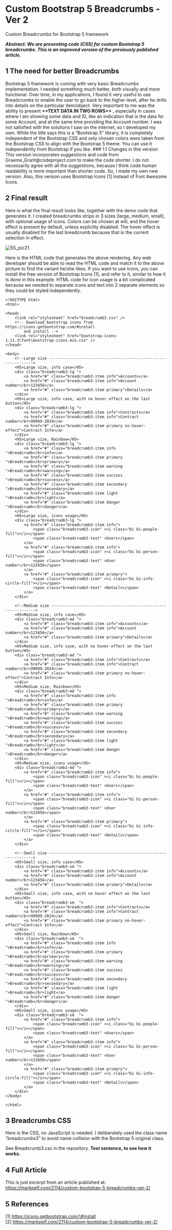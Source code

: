 Custom Bootstrap 5 Breadcrumbs -Ver 2
=====================================

Custom Breadcrumbs for Bootstrap 5 framework

***Abstract: We are presenting code (CSS) for custom Bootstrap 5 breadcrumbs.
This is an improved version of the previously published article.***

1 The need for better Breadcrumbs
---------------------------------

Bootstrap 5 framework is coming with very basic Breadcrumbs implementation. I
needed something much better, both visually and more functional. Over time, in
my applications, I found it very useful to use Breadcrumbs to enable the user to
go back to the higher level, after he drills into details on the particular
item/object. Very important to me was the ability to present **++TEXT DATA IN
TWO ROWS++** , especially in cases where I am showing some data and ID, like an
indication that is the data for some Account, and at the same time providing the
Account number. I was not satisfied with the solutions I saw on the internet, so
I developed my own. While the title says this is a “Bootstrap 5” library, it is
completely independent of the Bootstrap CSS and only chosen colors were taken
from the Bootstrap CSS to align with the Bootstrap 5 theme. You can use it
independently from Bootstrap if you like. \#\#\# 1.1 Changes in this version
This version incorporates suggestions and code from
Graeme_Grant\@codeproject.com to make the code shorter. I do not necessarily
agree with all the suggestions, because I think code human readability is more
important than shorter code. So, I made my own new version. Also, this version
uses Bootstrap Icons [1] instead of Font Awesome Icons.

2 Final result
--------------

Here is what the final result looks like, together with the demo code that
generates it. I created breadcrumbs strips in 3 sizes (large, medium, small),
with optional usage of icons. Colors can be chosen at will, and the hover effect
is present by default, unless explicitly disabled. The hover effect is usually
disabled for the last breadcrumb because that is the current selection in
effect.

![55_pic21](readme/55_pic21.png)

Here is the HTML code that generates the above rendering. Any web developer
should be able to read the HTML code and match it to the above picture to find
the variant he/she likes. If you want to use icons, you can install the free
version of Bootstrap Icons [1], and refer to it, similar to how it is done in
this example. HTML code for icon usage is a bit complicated because we needed to
separate icons and text into 2 separate elements so they could be styled
independently.

~~~~~~~~~~~~~~~~~~~~~~~~~~~~~~~~~~~~~~~~~~~~~~~~~~~~~~~~~~~~~~~~~~~~~~~~~~~~~~~~
<!DOCTYPE html>
<html>

<head>
    <link rel="stylesheet" href="breadcrumb3.css" />
    <!-- Download bootstrap icons from https://icons.getbootstrap.com/#install  
        and install -->
    <link rel="stylesheet" href="bootstrap-icons-1.11.3\font\bootstrap-icons.min.css" />
</head>

<body>
    <!--Large size --------------------------------------------------------------->
    <H5>Large size, info case</H5>
    <div class="breadcrumb3-lg ">
        <a href="#" class="breadcrumb3-item info">Accounts</a>
        <a href="#" class="breadcrumb3-item info">Account number</br>123456</a>
        <a href="#" class="breadcrumb3-item primary">Details</a>
    </div>
    <H5>Large size, info case, with no hover effect on the last button</H5>
    <div class="breadcrumb3-lg ">
        <a href="#" class="breadcrumb3-item info">Contracts</a>
        <a href="#" class="breadcrumb3-item info">Contract number</br>99999-2024</a>
        <a href="#" class="breadcrumb3-item primary no-hover-effect">Contract Info</a>
    </div>
    <H5>Large size, Rainbow</H5>
    <div class="breadcrumb3-lg ">
        <a href="#" class="breadcrumb3-item info ">Breadcrumb</br>info</a>
        <a href="#" class="breadcrumb3-item primary ">Breadcrumb</br>primary</a>
        <a href="#" class="breadcrumb3-item warning ">Breadcrumb</br>warning</a>
        <a href="#" class="breadcrumb3-item success ">Breadcrumb</br>success</a>
        <a href="#" class="breadcrumb3-item secondary ">Breadcrumb</br>secondary</a>
        <a href="#" class="breadcrumb3-item light ">Breadcrumb</br>light</a>
        <a href="#" class="breadcrumb3-item danger ">Breadcrumb</br>danger</a>
    </div>
    <H5>Large size, icons usage</H5>
    <div class="breadcrumb3-lg ">
        <a href="#" class="breadcrumb3-item info">
            <span class="breadcrumb3-icon" ><i class="bi bi-people-fill"></i></span> 
            <span class="breadcrumb3-text" >Users</span>
        </a>
        <a href="#" class="breadcrumb3-item info">
            <span class="breadcrumb3-icon" ><i class="bi bi-person-fill"></i></span>
            <span class="breadcrumb3-text" >User number</br>123456</span>
        </a>
        <a href="#" class="breadcrumb3-item primary"> 
            <span class="breadcrumb3-icon" ><i class="bi bi-info-circle-fill"></i></span>
            <span class="breadcrumb3-text" >Details</span>
        </a>
    </div>

    <!--Medium size --------------------------------------------------------------->
    <H5>Medium size, info case</H5>
    <div class="breadcrumb3-md ">
        <a href="#" class="breadcrumb3-item info">Accounts</a>
        <a href="#" class="breadcrumb3-item info">Account number</br>123456</a>
        <a href="#" class="breadcrumb3-item primary">Details</a>
    </div>
    <H5>Medium size, info case, with no hover effect on the last button</H5>
    <div class="breadcrumb3-md ">
        <a href="#" class="breadcrumb3-item info">Contracts</a>
        <a href="#" class="breadcrumb3-item info">Contract number</br>99999-2024</a>
        <a href="#" class="breadcrumb3-item primary no-hover-effect">Contract Info</a>
    </div>
    <H5>Medium size, Rainbow</H5>
    <div class="breadcrumb3-md ">
        <a href="#" class="breadcrumb3-item info ">Breadcrumb</br>info</a>
        <a href="#" class="breadcrumb3-item primary ">Breadcrumb</br>primary</a>
        <a href="#" class="breadcrumb3-item warning ">Breadcrumb</br>warning</a>
        <a href="#" class="breadcrumb3-item success ">Breadcrumb</br>success</a>
        <a href="#" class="breadcrumb3-item secondary ">Breadcrumb</br>secondary</a>
        <a href="#" class="breadcrumb3-item light ">Breadcrumb</br>light</a>
        <a href="#" class="breadcrumb3-item danger ">Breadcrumb</br>danger</a>
    </div>
    <H5>Medium size, icons usage</H5>
    <div class="breadcrumb3-md ">
        <a href="#" class="breadcrumb3-item info">
            <span class="breadcrumb3-icon" ><i class="bi bi-people-fill"></i></span> 
            <span class="breadcrumb3-text" >Users</span>
        </a>
        <a href="#" class="breadcrumb3-item info">
            <span class="breadcrumb3-icon" ><i class="bi bi-person-fill"></i></span>
            <span class="breadcrumb3-text" >User number</br>123456</span>
        </a>
        <a href="#" class="breadcrumb3-item primary"> 
            <span class="breadcrumb3-icon" ><i class="bi bi-info-circle-fill"></i></span>
            <span class="breadcrumb3-text" >Details</span>
        </a>
    </div>

    <!--Small size --------------------------------------------------------------->
    <H5>Small size, info case</H5>
    <div class="breadcrumb3-sm ">
        <a href="#" class="breadcrumb3-item info">Accounts</a>
        <a href="#" class="breadcrumb3-item info">Account number</br>123456</a>
        <a href="#" class="breadcrumb3-item primary">Details</a>
    </div>
    <H5>Small size, info case, with no hover effect on the last button</H5>
    <div class="breadcrumb3-sm  ">
        <a href="#" class="breadcrumb3-item info">Contracts</a>
        <a href="#" class="breadcrumb3-item info">Contract number</br>99999-2024</a>
        <a href="#" class="breadcrumb3-item primary no-hover-effect">Contract Info</a>
    </div>
    <H5>Small size, Rainbow</H5>
    <div class="breadcrumb3-sm  ">
        <a href="#" class="breadcrumb3-item info ">Breadcrumb</br>info</a>
        <a href="#" class="breadcrumb3-item primary ">Breadcrumb</br>primary</a>
        <a href="#" class="breadcrumb3-item warning ">Breadcrumb</br>warning</a>
        <a href="#" class="breadcrumb3-item success ">Breadcrumb</br>success</a>
        <a href="#" class="breadcrumb3-item secondary ">Breadcrumb</br>secondary</a>
        <a href="#" class="breadcrumb3-item light ">Breadcrumb</br>light</a>
        <a href="#" class="breadcrumb3-item danger ">Breadcrumb</br>danger</a>
    </div>
    <H5>Small size, icons usage</H5>
    <div class="breadcrumb3-sm  ">
        <a href="#" class="breadcrumb3-item info">
            <span class="breadcrumb3-icon" ><i class="bi bi-people-fill"></i></span> 
            <span class="breadcrumb3-text" >Users</span>
        </a>
        <a href="#" class="breadcrumb3-item info">
            <span class="breadcrumb3-icon" ><i class="bi bi-person-fill"></i></span>
            <span class="breadcrumb3-text" >User number</br>123456</span>
        </a>
        <a href="#" class="breadcrumb3-item primary"> 
            <span class="breadcrumb3-icon" ><i class="bi bi-info-circle-fill"></i></span>
            <span class="breadcrumb3-text" >Details</span>
        </a>
    </div>
</body>

</html>
~~~~~~~~~~~~~~~~~~~~~~~~~~~~~~~~~~~~~~~~~~~~~~~~~~~~~~~~~~~~~~~~~~~~~~~~~~~~~~~~

3 Breadcrumbs CSS
-----------------

Here is the CSS, no JavaScript is needed. I deliberately used the class name
“breadcrumbs3” to avoid name collision with the Bootstrap 5 original class.

See Breadcrumb3.css in the repository. **Test sentence, to see how it works.**

4 Full Article
--------------

This is just excerpt from an article published at:
https://markpelf.com/2114/custom-bootstrap-5-breadcrumbs-ver-2/

5 References
------------

[1] https://icons.getbootstrap.com/\#install  
[2] https://markpelf.com/2114/custom-bootstrap-5-breadcrumbs-ver-2/
